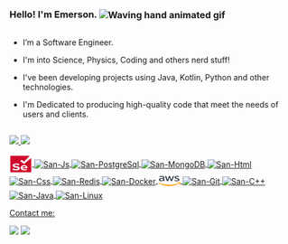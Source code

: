 ### Hello! I'm Emerson. <img src="https://raw.githubusercontent.com/nixin72/nixin72/master/wave.gif" alt="Waving hand animated gif" align="center" height="30" width="30" />
##
 
- I’m a Software Engineer.
 
- I'm into Science, Physics, Coding and others nerd stuff!
 
- I've been developing projects using Java, Kotlin, Python and other technologies.
  
- I'm Dedicated to producing high-quality code that meet the needs of users and clients.
 
##
<div align="flex-start">
<a href="https://github.com/Emersonl33">
<img height="160em" src="https://github-readme-stats.vercel.app/api?username=Emersonl33&show_icons=true&theme=tokyonight&include_all_commits=true&count_private=true"/>
<img height="160em" src="https://github-readme-stats.vercel.app/api/top-langs/?username=Emersonl33&layout=compact&langs_count=7&theme=dracula"/>
</div>
<div style="display: inline_block"><br>
<img align="center" alt="San-Js" height="30" width="40" 
src = "https://github.com/devicons/devicon/blob/master/icons/selenium/selenium-original.svg">
<img align="center" alt="San-Js" height="30" width="40" src="https://cdn.jsdelivr.net/gh/devicons/devicon/icons/javascript/javascript-plain.svg">
<img align="center" alt="San-PostgreSql" height="30" width="40" src="https://cdn.jsdelivr.net/gh/devicons/devicon/icons/postgresql/postgresql-original.svg">
<img align="center" alt="San-MongoDB" height="30" width="40" src="https://cdn.jsdelivr.net/gh/devicons/devicon/icons/mongodb/mongodb-original.svg">
<img align="center" alt="San-Html" height="30" width="40" src="https://cdn.jsdelivr.net/gh/devicons/devicon/icons/html5/html5-original.svg" />
<img align="center" alt="San-Css" height="30" width="40" src="https://cdn.jsdelivr.net/gh/devicons/devicon/icons/css3/css3-original.svg" />
<img align="center" alt="San-Redis" height="30" width="40" src="https://cdn.jsdelivr.net/gh/devicons/devicon/icons/redis/redis-original.svg" />
<img align="center" alt="San-Docker" height="30" width="40" src="https://cdn.jsdelivr.net/gh/devicons/devicon/icons/docker/docker-original.svg" />
<img align="center" alt="San-Aws" height="30" width="40" src="https://github.com/devicons/devicon/blob/master/icons/amazonwebservices/amazonwebservices-original-wordmark.svg" />
<img align="center" alt="San-Git" height="30" width="40" src="https://cdn.jsdelivr.net/gh/devicons/devicon/icons/git/git-original.svg" />
<img align="center" alt="San-C++" height="30" width="40" src="https://cdn.jsdelivr.net/gh/devicons/devicon/icons/cplusplus/cplusplus-original.svg" />
<img align="center" alt="San-Java" height="30" width="40" src="https://cdn.jsdelivr.net/gh/devicons/devicon/icons/java/java-original.svg" />
<img align="center" alt="San-Linux" height="30" width="40" src="https://cdn.jsdelivr.net/gh/devicons/devicon/icons/linux/linux-original.svg" />
 
          
</div> 
<p>Contact me:</p>
<div> 
<a href = "mailto:emersonl33@hotmail.com"><img src="https://img.shields.io/badge/Gmail-D14836?style=for-the-badge&logo=gmail&logoColor=white" target="_blank"></a>
<a href="www.linkedin.com/in/EmersonGomesl33" target="_blank"><img src="https://img.shields.io/badge/-LinkedIn-%230077B5?style=for-the-badge&logo=linkedin&logoColor=white" target="_blank"></a> 
</div>
